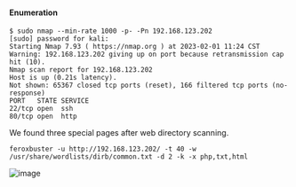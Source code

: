 #### Enumeration

```shell
$ sudo nmap --min-rate 1000 -p- -Pn 192.168.123.202
[sudo] password for kali: 
Starting Nmap 7.93 ( https://nmap.org ) at 2023-02-01 11:24 CST
Warning: 192.168.123.202 giving up on port because retransmission cap hit (10).
Nmap scan report for 192.168.123.202
Host is up (0.21s latency).
Not shown: 65367 closed tcp ports (reset), 166 filtered tcp ports (no-response)
PORT   STATE SERVICE
22/tcp open  ssh
80/tcp open  http
```

We found three special pages after web directory scanning.

```shell
feroxbuster -u http://192.168.123.202/ -t 40 -w /usr/share/wordlists/dirb/common.txt -d 2 -k -x php,txt,html
```

![image](https://github.com/tedchen0001/OSCP-Notes/blob/master/Proving_Grounds_Writeups/Pic/Wheels/Wheels_20230131_234350_001.png)
